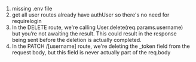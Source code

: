 1. missing .env file
2. get all user routes already have authUser so there's no need for requirelogin
3. In the DELETE route,  we're calling User.delete(req.params.username) but you’re not awaiting the result. This could result in the response being sent before the deletion is actually completed.
4. In the PATCH /[username] route, we're deleting the _token field from the request body, but this field is never actually part of the req.body